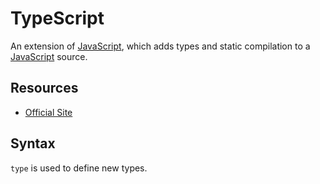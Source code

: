TypeScript
==========

An extension of [JavaScript], which adds types and static compilation to a
[JavaScript] source.

Resources
---------

 - [Official Site](https://www.typescriptlang.org/)


[JavaScript]:	https://en.wikipedia.org/wiki/JavaScript

Syntax
------

`type` is used to define new types.
